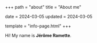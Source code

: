 +++
path = "about"
title = "About me"

date = 2024-03-05
updated = 2024-03-05

template = "info-page.html"
+++

Hi! My name is **Jérôme Ramette**.

